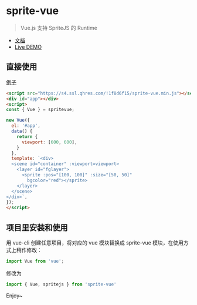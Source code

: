 # sprite-vue

> Vue.js 支持 SpriteJS 的 Runtime

- [文档](http://vue.spritejs.org) 
- [Live DEMO](https://codepen.io/collection/nVbpGo/)

## 直接使用

[例子](https://code.h5jun.com/najo/edit?js,output)

```html
<script src="https://s4.ssl.qhres.com/!1f8d6f15/sprite-vue.min.js"></script>
<div id="app"></div>
<script>
const { Vue } = spritevue;

new Vue({
  el: '#app',
  data() {
    return {
      viewport: [600, 600],
    }
  },
  template: `<div>
  <scene id="container" :viewport=viewport>
    <layer id="fglayer">
      <sprite :pos="[100, 100]" :size="[50, 50]"
        bgcolor="red"></sprite>
    </layer>
  </scene>
</div>`,
});
</script>
```

## 项目里安装和使用

用 vue-cli 创建任意项目，将对应的 vue 模块替换成 sprite-vue 模块，在使用方式上稍作修改：

```js
import Vue from 'vue';
```

修改为

```js
import { Vue, spritejs } from 'sprite-vue'
```

Enjoy~
